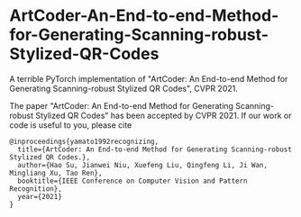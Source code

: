 # ArtCoder-An-End-to-end-Method-for-Generating-Scanning-robust-Stylized-QR-Codes
A terrible PyTorch implementation of "ArtCoder: An End-to-end Method for Generating Scanning-robust Stylized QR Codes", CVPR 2021.

The paper "ArtCoder: An End-to-end Method for Generating Scanning-robust Stylized QR Codes" has been accepted by CVPR 2021. If our work or code is useful to you, please cite

```
@inproceedings{yamato1992recognizing,
  title={ArtCoder: An End-to-end Method for Generating Scanning-robust Stylized QR Codes.},
  author={Hao Su, Jianwei Niu, Xuefeng Liu, Qingfeng Li, Ji Wan, Mingliang Xu, Tao Ren},
  booktitle={IEEE Conference on Computer Vision and Pattern Recognition},
  year={2021}
}
```
